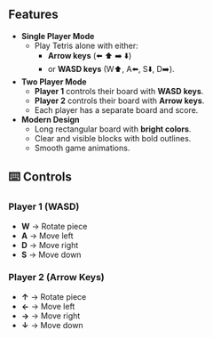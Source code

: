 ## Features

* **Single Player Mode**
  * Play Tetris alone with either:
    * **Arrow keys** (⬅️ ⬆️ ➡️ ⬇️)
    * or **WASD keys** (W⬆️, A⬅️, S⬇️, D➡️).
* **Two Player Mode**
  * **Player 1** controls their board with **WASD keys**.
  * **Player 2** controls their board with **Arrow keys**.
  * Each player has a separate board and score.
* **Modern Design**
  * Long rectangular board with **bright colors**.
  * Clear and visible blocks with bold outlines.
  * Smooth game animations.

## ⌨️ Controls

### Player 1 (WASD)

* **W** → Rotate piece
* **A** → Move left
* **D** → Move right
* **S** → Move down

### Player 2 (Arrow Keys)

* **↑** → Rotate piece
* **←** → Move left
* **→** → Move right
* **↓** → Move down
